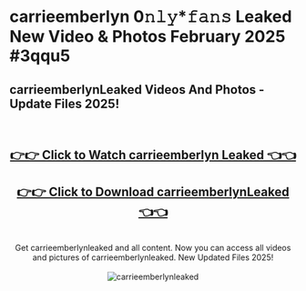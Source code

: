 # carrieemberlyn 0𝚗𝚕𝚢*𝚏𝚊𝚗𝚜 Leaked New Video & Photos February 2025 #3qqu5

<h2>carrieemberlynLeaked Videos And Photos - Update Files 2025!</h2>
<br>
<div align="center">
<h2><a href="https://mediaupload.pro?title=carrieemberlyn&ref=11F" rel="nofollow">👉👉 Click to Watch carrieemberlyn Leaked 👈👈</a></h2>
<h2><a href="https://mediaupload.pro?title=carrieemberlyn&ref=11F" rel="nofollow">👉👉 Click to Download carrieemberlynLeaked 👈👈</a></h2>
<br>
Get carrieemberlynleaked and all content. Now you can access all videos and pictures of carrieemberlynleaked. New Updated Files 2025!
<br>
<br>
<a href="https://mediaupload.pro?title=carrieemberlyn&ref=11F" rel="nofollow" data-target="animated-image.originalLink"><img src="https://i.ibb.co/Gkj2r4b/banner.png" alt="carrieemberlynleaked" style="max-width: 100%; display: inline-block;" data-target="animated-image.originalImage"></a>
</div>
<br>

